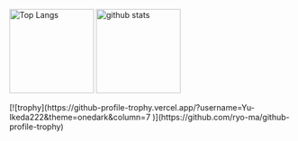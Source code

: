 <p align="left"> 
  <img alt="Top Langs" height="150px" src="https://github-readme-stats.vercel.app/api/top-langs/?username=Yu-Ikeda222&layout=compact&theme=dracula" />
  <img alt="github stats" height="150px" src="https://github-readme-stats.vercel.app/api?username=Yu-Ikeda222&theme=dracula&show_icons=true" />
</p>
[![trophy](https://github-profile-trophy.vercel.app/?username=Yu-Ikeda222&theme=onedark&column=7
)](https://github.com/ryo-ma/github-profile-trophy)
<!--
**Yu-Ikeda222/Yu-Ikeda222** is a ✨ _special_ ✨ repository because its `README.md` (this file) appears on your GitHub profile.

Here are some ideas to get you started:

- 🔭 I’m currently working on ...
- 🌱 I’m currently learning ...
- 👯 I’m looking to collaborate on ...
- 🤔 I’m looking for help with ...
- 💬 Ask me about ...
- 📫 How to reach me: ...
- 😄 Pronouns: ...
- ⚡ Fun fact: ...
-->
